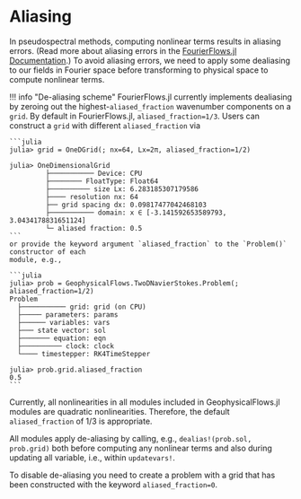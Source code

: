 # Aliasing


In pseudospectral methods, computing nonlinear terms results in aliasing errors. (Read more about
aliasing errors in the [FourierFlows.jl Documentation](https://fourierflows.github.io/FourierFlowsDocumentation/stable/aliasing/).) To avoid aliasing errors, we need to apply some dealiasing to our fields 
in Fourier space before transforming to physical space to compute nonlinear terms.

!!! info "De-aliasing scheme"
    FourierFlows.jl currently implements dealiasing by zeroing out the highest-`aliased_fraction` 
    wavenumber components on a `grid`. By default in FourierFlows.jl, `aliased_fraction=1/3`.
    Users can construct a `grid` with different `aliased_fraction` via
    
    ```julia
    julia> grid = OneDGrid(; nx=64, Lx=2π, aliased_fraction=1/2)
    
    julia> OneDimensionalGrid
             ├─────────── Device: CPU
             ├──────── FloatType: Float64
             ├────────── size Lx: 6.283185307179586
             ├──── resolution nx: 64
             ├── grid spacing dx: 0.09817477042468103
             ├─────────── domain: x ∈ [-3.141592653589793, 3.0434178831651124]
             └─ aliased fraction: 0.5
    ```
    or provide the keyword argument `aliased_fraction` to the `Problem()` constructor of each
    module, e.g.,
    
    ```julia
    julia> prob = GeophysicalFlows.TwoDNavierStokes.Problem(; aliased_fraction=1/2)
    Problem
      ├─────────── grid: grid (on CPU)
      ├───── parameters: params
      ├────── variables: vars
      ├─── state vector: sol
      ├─────── equation: eqn
      ├────────── clock: clock
      └──── timestepper: RK4TimeStepper
      
    julia> prob.grid.aliased_fraction
    0.5
    ```

Currently, all nonlinearities in all modules included in GeophysicalFlows.jl modules are quadratic 
nonlinearities. Therefore, the default `aliased_fraction` of 1/3 is appropriate.

All modules apply de-aliasing by calling, e.g., `dealias!(prob.sol, prob.grid)` both before
computing any nonlinear terms and also during updating all variable, i.e., within `updatevars!`.

To disable de-aliasing you need to create a problem with a grid that has been constructed with 
the keyword `aliased_fraction=0`.
